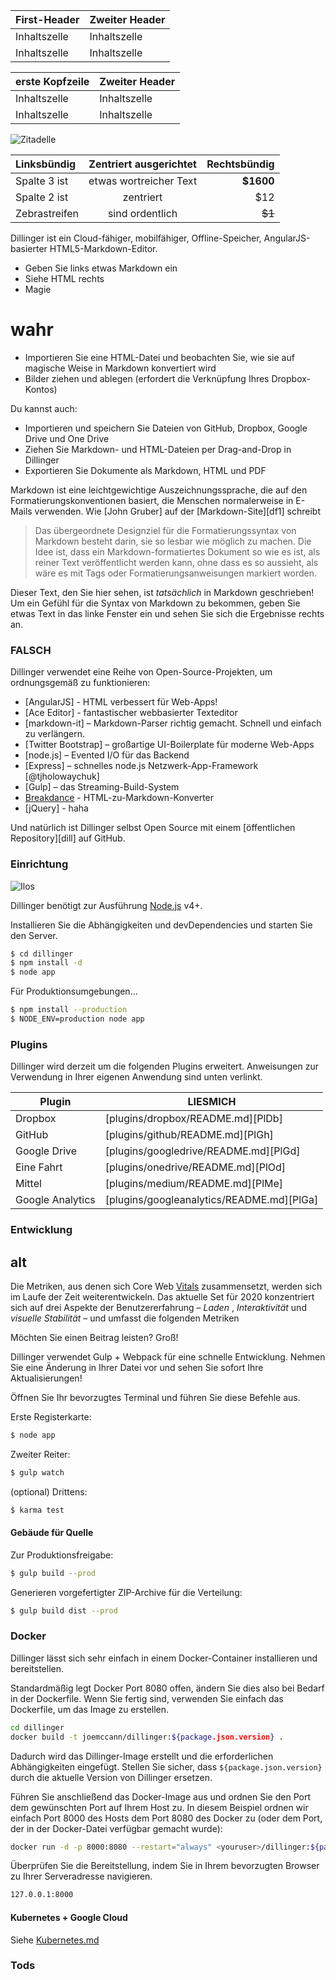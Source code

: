 First-Header | Zweiter Header
--- | ---
Inhaltszelle | Inhaltszelle
Inhaltszelle | Inhaltszelle

erste Kopfzeile | Zweiter Header
--- | ---
Inhaltszelle | Inhaltszelle
Inhaltszelle | Inhaltszelle

![Zitadelle](https://vignette.wikia.nocookie.net/masseffect/images/d/d7/MassEffect2Citadel.jpg/revision/latest?cb=20100721191415)

Linksbündig | Zentriert ausgerichtet | Rechtsbündig
:-- | :-: | --:
Spalte 3 ist | etwas wortreicher Text | **$1600**
Spalte 2 ist | zentriert | $12
Zebrastreifen | sind ordentlich | ~~$1~~

Dillinger ist ein Cloud-fähiger, mobilfähiger, Offline-Speicher, AngularJS-basierter HTML5-Markdown-Editor.

- Geben Sie links etwas Markdown ein
- Siehe HTML rechts
- Magie

# wahr

- Importieren Sie eine HTML-Datei und beobachten Sie, wie sie auf magische Weise in Markdown konvertiert wird
- Bilder ziehen und ablegen (erfordert die Verknüpfung Ihres Dropbox-Kontos)

Du kannst auch:

- Importieren und speichern Sie Dateien von GitHub, Dropbox, Google Drive und One Drive
- Ziehen Sie Markdown- und HTML-Dateien per Drag-and-Drop in Dillinger
- Exportieren Sie Dokumente als Markdown, HTML und PDF

Markdown ist eine leichtgewichtige Auszeichnungssprache, die auf den Formatierungskonventionen basiert, die Menschen normalerweise in E-Mails verwenden. Wie [John Gruber] auf der [Markdown-Site][df1] schreibt

> Das übergeordnete Designziel für die Formatierungssyntax von Markdown besteht darin, sie so lesbar wie möglich zu machen. Die Idee ist, dass ein Markdown-formatiertes Dokument so wie es ist, als reiner Text veröffentlicht werden kann, ohne dass es so aussieht, als wäre es mit Tags oder Formatierungsanweisungen markiert worden.

Dieser Text, den Sie hier sehen, ist *tatsächlich* in Markdown geschrieben! Um ein Gefühl für die Syntax von Markdown zu bekommen, geben Sie etwas Text in das linke Fenster ein und sehen Sie sich die Ergebnisse rechts an.

### FALSCH

Dillinger verwendet eine Reihe von Open-Source-Projekten, um ordnungsgemäß zu funktionieren:

- [AngularJS] - HTML verbessert für Web-Apps!
- [Ace Editor] - fantastischer webbasierter Texteditor
- [markdown-it] – Markdown-Parser richtig gemacht. Schnell und einfach zu verlängern.
- [Twitter Bootstrap] – großartige UI-Boilerplate für moderne Web-Apps
- [node.js] – Evented I/O für das Backend
- [Express] – schnelles node.js Netzwerk-App-Framework [@tjholowaychuk]
- [Gulp] – das Streaming-Build-System
- [Breakdance](https://breakdance.github.io/breakdance/) - HTML-zu-Markdown-Konverter
- [jQuery] - haha

Und natürlich ist Dillinger selbst Open Source mit einem [öffentlichen Repository][dill] auf GitHub.

### Einrichtung

![Ilos](https://lh3.googleusercontent.com/proxy/DDV8a7sLIWurhJtW8Ego9bq-JlwpfFFoR0tkLJQKKYXEXoWHB6ZUP5jGKD2VcYt3z1QVsgcn6L3GoU1ns8m9fvi3U51GzddA70ZUMHgzHvjl4-i7YOJY9cShBPrfjUhMQhxaJ97WFBp612XmjMXVGypfGkiBarN4PWxhiHkiYYNW7HGbtTpOcyt9GQ4Q23C2noxLTWFXZMcQZhRpQA_qzu2n6_H6CPViBnhSHpEl4JZAPaGCSJqgZg)

Dillinger benötigt zur Ausführung [Node.js](https://nodejs.org/) v4+.

Installieren Sie die Abhängigkeiten und devDependencies und starten Sie den Server.

```sh
$ cd dillinger
$ npm install -d
$ node app
```

Für Produktionsumgebungen...

```sh
$ npm install --production
$ NODE_ENV=production node app
```

### Plugins

Dillinger wird derzeit um die folgenden Plugins erweitert. Anweisungen zur Verwendung in Ihrer eigenen Anwendung sind unten verlinkt.

Plugin | LIESMICH
--- | ---
Dropbox | [plugins/dropbox/README.md][PlDb]
GitHub | [plugins/github/README.md][PlGh]
Google Drive | [plugins/googledrive/README.md][PlGd]
Eine Fahrt | [plugins/onedrive/README.md][PlOd]
Mittel | [plugins/medium/README.md][PlMe]
Google Analytics | [plugins/googleanalytics/README.md][PlGa]

### Entwicklung

## alt

Die Metriken, aus denen sich Core Web [Vitals](#evolving-web-vitals) zusammensetzt, werden sich im Laufe der Zeit weiterentwickeln. Das aktuelle Set für 2020 konzentriert sich auf drei Aspekte der Benutzererfahrung – *Laden* , *Interaktivität* und *visuelle Stabilität* – und umfasst die folgenden Metriken

Möchten Sie einen Beitrag leisten? Groß!

Dillinger verwendet Gulp + Webpack für eine schnelle Entwicklung. Nehmen Sie eine Änderung in Ihrer Datei vor und sehen Sie sofort Ihre Aktualisierungen!

Öffnen Sie Ihr bevorzugtes Terminal und führen Sie diese Befehle aus.

Erste Registerkarte:

```sh
$ node app
```

Zweiter Reiter:

```sh
$ gulp watch
```

(optional) Drittens:

```sh
$ karma test
```

#### Gebäude für Quelle

Zur Produktionsfreigabe:

```sh
$ gulp build --prod
```

Generieren vorgefertigter ZIP-Archive für die Verteilung:

```sh
$ gulp build dist --prod
```

### Docker

Dillinger lässt sich sehr einfach in einem Docker-Container installieren und bereitstellen.

Standardmäßig legt Docker Port 8080 offen, ändern Sie dies also bei Bedarf in der Dockerfile. Wenn Sie fertig sind, verwenden Sie einfach das Dockerfile, um das Image zu erstellen.

```sh
cd dillinger
docker build -t joemccann/dillinger:${package.json.version} .
```

Dadurch wird das Dillinger-Image erstellt und die erforderlichen Abhängigkeiten eingefügt. Stellen Sie sicher, dass `${package.json.version}` durch die aktuelle Version von Dillinger ersetzen.

Führen Sie anschließend das Docker-Image aus und ordnen Sie den Port dem gewünschten Port auf Ihrem Host zu. In diesem Beispiel ordnen wir einfach Port 8000 des Hosts dem Port 8080 des Docker zu (oder dem Port, der in der Docker-Datei verfügbar gemacht wurde):

```sh
docker run -d -p 8000:8080 --restart="always" <youruser>/dillinger:${package.json.version}
```

Überprüfen Sie die Bereitstellung, indem Sie in Ihrem bevorzugten Browser zu Ihrer Serveradresse navigieren.

```sh
127.0.0.1:8000
```

#### Kubernetes + Google Cloud

Siehe [Kubernetes.md](https://github.com/joemccann/dillinger/blob/master/KUBERNETES.md)

### Tods
